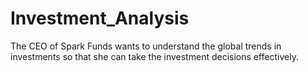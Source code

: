 # Investment_Analysis
The CEO of Spark Funds wants to understand the global trends in investments so that she can take the investment decisions effectively.
